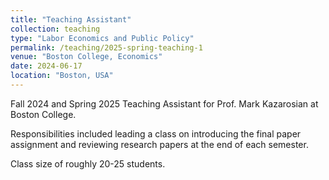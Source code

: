 ```yaml
---
title: "Teaching Assistant"
collection: teaching
type: "Labor Economics and Public Policy"
permalink: /teaching/2025-spring-teaching-1
venue: "Boston College, Economics"
date: 2024-06-17
location: "Boston, USA"
---
```


Fall 2024 and Spring 2025 Teaching Assistant for Prof. Mark Kazarosian at Boston College.

Responsibilities included leading a class on introducing the final paper assignment and reviewing research papers at the end of each semester.

Class size of roughly 20-25 students.